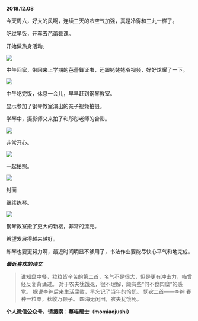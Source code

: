 
          
            
**2018.12.08**

今天周六，好大的风啊，连续三天的冷空气加强，真是冷得和三九一样了。

吃过早饭，开车去芭蕾舞课。

开始做热身活动。




![](//upload-images.jianshu.io/upload_images/51001-368bc366cdc1e4e3.jpg)




中午回家，带回来上学期的芭蕾舞证书，还跟姥姥姥爷视频，好好炫耀了一下。




![](//upload-images.jianshu.io/upload_images/51001-157728ab42d1c416.jpg)




中午吃完饭，休息一会儿，早早赶到钢琴教室。

显示参加了钢琴教室演出的亲子视频拍摄。

学琴中，摄影师又来拍了和彤彤老师的合影。




![](//upload-images.jianshu.io/upload_images/51001-94cde3656f9da71a.jpg)




非常开心。




![](//upload-images.jianshu.io/upload_images/51001-6dead29042e982f1.jpg)




一起拍照。




![](//upload-images.jianshu.io/upload_images/51001-ae6f5ad9b0faa674.jpg)

封面


继续练琴。




![](//upload-images.jianshu.io/upload_images/51001-cffdcb180e00bb11.jpg)




钢琴教室搬了更大的新楼，非常的漂亮。

希望发展得越来越好。

练琴也要更努力啊，最近时间明显不够用了，书法作业要能尽快心平气和地完成。


***最近喜欢的诗文***
>谁知盘中餐，粒粒皆辛苦的第二首，名气不是很大，但是更有冲击力，喵曾经反复背诵过。
对于农夫犹饿死，很不理解，颇有些“何不食肉糜”的感觉。
据说李绅后来生活腐败，早忘记了当年的怜悯。
悯农二首——李绅
春种一粒粟，秋收万颗子。
四海无闲田，农夫犹饿死。




**个人微信公众号，请搜索：摹喵居士（momiaojushi）**

          
        